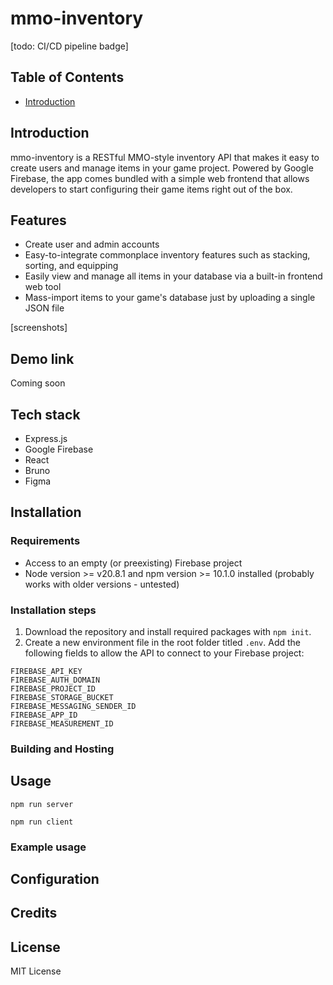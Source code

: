 # mmo-inventory

[todo: CI/CD pipeline badge]


## Table of Contents
- [Introduction](#introduction)

## Introduction

mmo-inventory is a RESTful MMO-style inventory API that makes it easy to create users and manage items in your game project. Powered by Google Firebase, the app comes bundled with a simple web frontend that allows developers to start configuring  their game items right out of the box.

## Features
- Create user and admin accounts 
- Easy-to-integrate commonplace inventory features such as stacking, sorting, and equipping
- Easily view and manage all items in your database via a built-in frontend web tool
- Mass-import items to your game's database just by uploading a single JSON file

[screenshots]


## Demo link
Coming soon

## Tech stack
- Express.js
- Google Firebase
- React
- Bruno
- Figma

## Installation

### Requirements
- Access to an empty (or preexisting) Firebase project
- Node version >= v20.8.1 and npm version >= 10.1.0 installed (probably works with older versions - untested)

### Installation steps
1. Download the repository and install required packages with `npm init`.
2. Create a new environment file in the root folder titled `.env`. Add the following fields to allow the API to connect to your Firebase project:
```
FIREBASE_API_KEY
FIREBASE_AUTH_DOMAIN
FIREBASE_PROJECT_ID
FIREBASE_STORAGE_BUCKET
FIREBASE_MESSAGING_SENDER_ID
FIREBASE_APP_ID
FIREBASE_MEASUREMENT_ID
```

### Building and Hosting

## Usage

`npm run server`

`npm run client`

### Example usage

## Configuration

## Credits


## License
MIT License